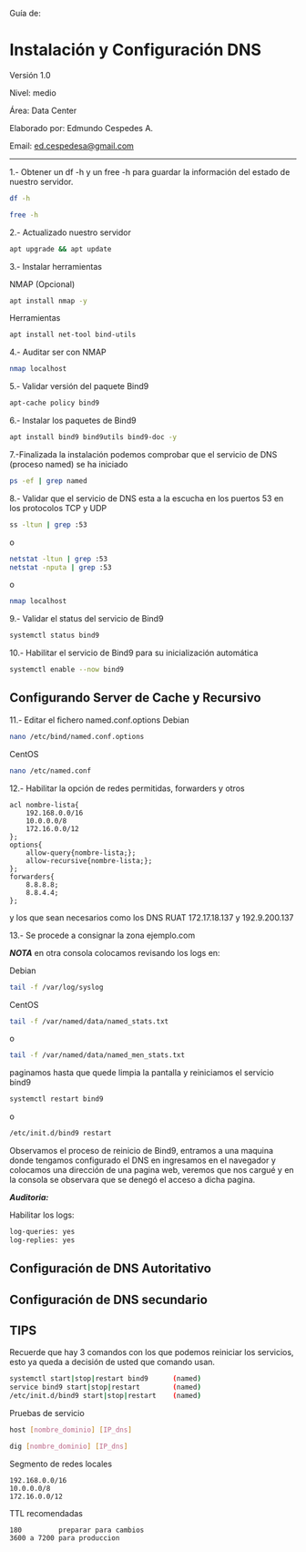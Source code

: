 Guía de:

# Instalación y Configuración DNS

Versión 1.0

Nivel: medio

Área: Data Center

Elaborado por: Edmundo Cespedes A.

Email: ed.cespedesa@gmail.com

---

1.- Obtener un df -h y un free -h para guardar la información del estado de nuestro servidor.

```bash
df -h
```

```bash
free -h
```

2.- Actualizado nuestro servidor

```bash
apt upgrade && apt update
```

3.-  Instalar herramientas

NMAP (Opcional)

```bash
apt install nmap -y
```

Herramientas

```bash
apt install net-tool bind-utils
```

4.- Auditar ser con NMAP

```bash
nmap localhost
```

5.- Validar versión del paquete Bind9

```bash
apt-cache policy bind9
```

6.- Instalar los paquetes de Bind9

```bash
apt install bind9 bind9utils bind9-doc -y
```

7.-Finalizada la instalación podemos comprobar que el servicio de DNS (proceso named) se ha iniciado

```bash
ps -ef | grep named
```

8.- Validar que el servicio de DNS esta a la escucha en los puertos 53 en los protocolos TCP y UDP
```bash
ss -ltun | grep :53
```

o

```bash
netstat -ltun | grep :53
netstat -nputa | grep :53
```

o

```bash
nmap localhost  
```

9.- Validar el status del servicio de Bind9
```bash
systemctl status bind9
```

10.- Habilitar el servicio de Bind9 para su inicialización automática

```bash
systemctl enable --now bind9
```

## Configurando Server de Cache y Recursivo

11.- Editar el fichero named.conf.options
Debian

```bash
nano /etc/bind/named.conf.options
```

CentOS
```bash
nano /etc/named.conf
```

12.- Habilitar la opción de redes permitidas, forwarders y otros

```config
acl nombre-lista{
    192.168.0.0/16
    10.0.0.0/8
    172.16.0.0/12    
};
options{
	allow-query{nombre-lista;};
	allow-recursive{nombre-lista;};
};
forwarders{
	8.8.8.8;
	8.8.4.4;
};
```

y los que sean necesarios como los DNS RUAT 172.17.18.137 y 192.9.200.137

13.- Se procede a consignar la zona ejemplo.com

***NOTA*** 
en otra consola colocamos revisando los logs en: 

Debian

```bash
tail -f /var/log/syslog
```

CentOS
```bash
tail -f /var/named/data/named_stats.txt
```

o

```bash
tail -f /var/named/data/named_men_stats.txt
```

paginamos hasta que quede limpia la pantalla y reiniciamos el servicio bind9 

```bash
systemctl restart bind9
```

o 

```bash
/etc/init.d/bind9 restart
```

Observamos el proceso de reinicio de Bind9, entramos a una maquina donde tengamos configurado el DNS en ingresamos en el navegador y colocamos una dirección de una pagina web, veremos que nos cargué y en la consola se observara que se denegó el acceso a dicha pagina.

***Auditoria:***

Habilitar los logs:

```bash
log-queries: yes
log-replies: yes
```

## Configuración de DNS Autoritativo



## Configuración de DNS secundario



## TIPS

Recuerde que hay 3 comandos con los que podemos reiniciar los servicios, esto ya queda a decisión de usted que comando usan.

```bash
systemctl start|stop|restart bind9 		(named)
service bind9 start|stop|restart   		(named)
/etc/init.d/bind9 start|stop|restart   	(named)
```

Pruebas de servicio

```bash
host [nombre_dominio] [IP_dns]
```

```bash
dig [nombre_dominio] [IP_dns]
```

Segmento de redes locales

```config
192.168.0.0/16
10.0.0.0/8
172.16.0.0/12
```

TTL recomendadas

```config
180 		preparar para cambios
3600 a 7200 para produccion
```

